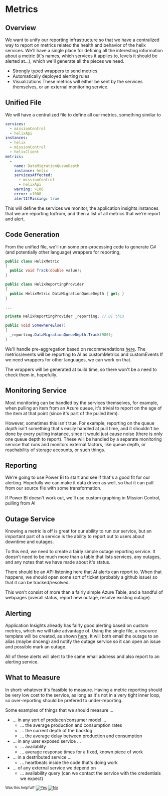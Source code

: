 # Metrics

## Overview
We want to unify our reporting infrastructure so that we have a centralized way to report on metrics related the health and behavior of the helix services.
We'll have a single place for defining all the interesting information about a metric (it's names, which services it applies to, levels it should be alerted at...),
which we'll generate all the pieces we need.
  * Strongly typed wrappers to send metrics
  * Automatically deployed alerting rules
  * Visualizations
These metrics will either be sent by the services themselves, or an external monitoring service.

## Unified File
We will have a centralized file to define all our metrics, something similar to 
``` YAML
services:
  - missionControl
  - helixApi
instances:
  - helix
  - missionControl
  - helixClient
metrics:
  -
    name: DataMigrationQueueDepth
    instance: helix
    servicesAffected:
      - missionControl
      - helixApi
    warning: >100
    error: >1000
    alertIfMissing: true

```
This will define the services we monitor, the application insights instances that we are reporting to/from, and then a list of all metrics that
we're report and alert.

## Code Generation
From the unified file, we'll run some pre-processing code to generate C# (and potentially other language) wrappers for reporting,
``` C#
public class HelixMetric
{
  public void Track(double value);
}

public class HelixReportingProvider
{
  public HelixMetric DataMigrationQueueDepth { get; }
}

...

private HelixReportingProvider _reporting; // DI this

public void SomewhereElse()
{
  _reporting.DataMigrationQueueDepth.Track(900);
}
```

We'll handle pre-aggregation based on recommendations
[here](https://docs.microsoft.com/en-us/azure/application-insights/app-insights-api-custom-events-metrics#trackmetric).
The metrics/events will be reporting to AI as customMetrics and customEvents
If we need wrappers for other languages, we can work on that.

The wrappers will be generated at build time, so there won't be a need to check them in, hopefully.

## Monitoring Service
Most monitoring can be handled by the services themselves, for example, when pulling an item from an Azure queue, it's trivial
to report on the age of the item at that point (since it's part of the pulled item).

However, sometimes this isn't true. For example, reporting on the queue _depth_ isn't something that's easily handled at pull time,
and it shouldn't be done by every pulling instance, since it would just cause noise (there is only one queue depth to report).
These will be handled by a separate monitoring service that runs and monitors external factors, like queue depth,
or reachability of storage accounts, or such things.

## Reporting
We're going to use Power BI to start and see if that's a good fit for our alerting. Hopefully we can make it data
driven as well, so that it can pull from our source file with some transformation.

If Power BI doesn't work out, we'll use custom graphing in Mission Control, pulling from AI

## Outage Service
Knowing a metric is off is great for our ability to run our service, but an important part of a service is the ability
to report out to users about downtime and outages.

To this end, we need to create a fairly simple outage reporting service. It doesn't need to be much more than
a table that lists services, any outages, and any notes that we have made about it's status.

There should be an API listening here that AI alerts can report to. When that happens, we should open
some sort of ticket (probably a github issue) so that it can be tracked/resolved.

This won't consist of more than a fairly simple Azure Table, and a handful of webpages (overall status,
report new outage, resolve existing outage).

## Alerting
Application Insights already has fairly good alerting based on custom metrics, which we will take advantage of.
Using the single file, a resource template will be created, as shown
[here](https://docs.microsoft.com/en-us/azure/monitoring-and-diagnostics/monitoring-enable-alerts-using-template).
It will both email the outage to an alias (maybe dnceng) and notify the outage service so it can open an issue
and possible mark an outage.

All of these alerts will alert to the same email address and also report to an alerting service.

## What to Measure
In short: whatever it's feasible to measure. Having a metric reporting should be very low cost to the service,
as long as it's not in a very tight inner loop, so over-reporting should be prefered to under-reporting.

Some examples of things that we should measure ...
  * ... in any sort of producer/consumer model ...
    * ... the average production and consumption rates
    * ... the current depth of the backlog
    * ... the average delay between production and consumption
  * ... in any user exposed service ...
    * ... availablity
    * ... average response times for a fixed, known piece of work
  * ... in a destributed service ...
    * ... heartbeats inside the code that's doing work
  * ... of any external service we depend on
    * ... availability query (can we contact the service with the credentials we expect)


<!-- Begin Generated Content: Doc Feedback -->
<sub>Was this helpful? [![Yes](https://helix.dot.net/f/ip/5?p=Documentation%5CProjectDocs%5Chelix-metrics.md)](https://helix.dot.net/f/p/5?p=Documentation%5CProjectDocs%5Chelix-metrics.md) [![No](https://helix.dot.net/f/in)](https://helix.dot.net/f/n/5?p=Documentation%5CProjectDocs%5Chelix-metrics.md)</sub>
<!-- End Generated Content-->
